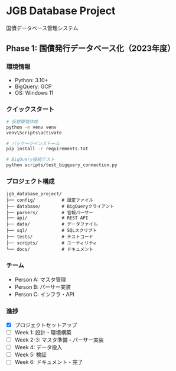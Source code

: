 # JGB Database Project

国債データベース管理システム

## Phase 1: 国債発行データベース化（2023年度）

### 環境情報
- Python: 3.10+
- BigQuery: GCP
- OS: Windows 11

### クイックスタート
```bash
# 仮想環境作成
python -m venv venv
venv\Scripts\activate

# パッケージインストール
pip install -r requirements.txt

# BigQuery接続テスト
python scripts/test_bigquery_connection.py
```

### プロジェクト構成
```
jgb_database_project/
├── config/          # 設定ファイル
├── database/        # BigQueryクライアント
├── parsers/         # 官報パーサー
├── api/             # REST API
├── data/            # データファイル
├── sql/             # SQLスクリプト
├── tests/           # テストコード
├── scripts/         # ユーティリティ
└── docs/            # ドキュメント
```

### チーム
- Person A: マスタ管理
- Person B: パーサー実装
- Person C: インフラ・API

### 進捗
- [x] プロジェクトセットアップ
- [ ] Week 1: 設計・環境構築
- [ ] Week 2-3: マスタ準備・パーサー実装
- [ ] Week 4: データ投入
- [ ] Week 5: 検証
- [ ] Week 6: ドキュメント・完了
